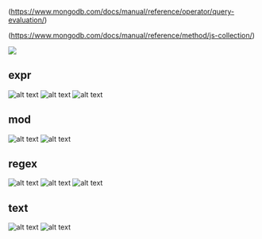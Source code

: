 (https://www.mongodb.com/docs/manual/reference/operator/query-evaluation/)

(https://www.mongodb.com/docs/manual/reference/method/js-collection/)

![](1.png)

## expr

![alt text](IMG20240314114610.jpg)
![alt text](IMG20240314115139.jpg)
![alt text](IMG20240314115149.jpg)

## mod

![alt text](IMG20240314115435.jpg)
![alt text](IMG20240314115647.jpg)

## regex

![alt text](IMG20240314115726.jpg)
![alt text](IMG20240314120243.jpg)
![alt text](IMG20240314120536.jpg)

## text

![alt text](IMG20240314120604.jpg)
![alt text](IMG20240314122554.jpg)

